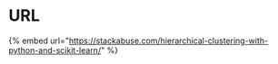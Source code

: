 # URL

{% embed url="https://stackabuse.com/hierarchical-clustering-with-python-and-scikit-learn/" %}

